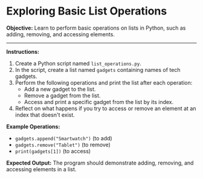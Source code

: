# Exploring Basic List Operations

**Objective:** Learn to perform basic operations on lists in Python, such as adding, removing, and accessing elements.

---

**Instructions:**
1. Create a Python script named `list_operations.py`.
2. In the script, create a list named `gadgets` containing names of tech gadgets.
3. Perform the following operations and print the list after each operation:
   - Add a new gadget to the list.
   - Remove a gadget from the list.
   - Access and print a specific gadget from the list by its index.
4. Reflect on what happens if you try to access or remove an element at an index that doesn't exist.

**Example Operations:**
- `gadgets.append("Smartwatch")` (to add)
- `gadgets.remove("Tablet")` (to remove)
- `print(gadgets[1])` (to access)

**Expected Output:** The program should demonstrate adding, removing, and accessing elements in a list.

